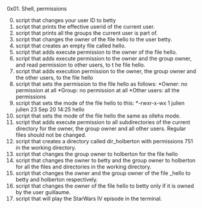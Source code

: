0x01. Shell, permissions

0. script that changes your user ID to betty
1. script that prints the effective userid of the current user.
2. script that prints all the groups the current user is part of.
3. script that changes the owner of the file hello to the user betty.
4. script that creates an empty file called hello.
5. script that adds execute permission to the owner of the file hello.
6. script that adds execute permission to the owner and the group owner, and read permission to other users, to t   he file hello.
7. script that adds execution permission to the owner, the group owner and the other users, to the file hello
8. script that sets the permission to the file hello as follows:
       *Owner: no permission at all
       *Group: no permission at all
       *Other users: all the permissions
9. script that sets the mode of the file hello to this:
       *-rwxr-x-wx 1 julien julien 23 Sep 20 14:25 hello
10. script that sets the mode of the file hello the same as ollehs mode.
11. script that adds execute permission to all subdirectories of the current directory for the owner, the group      owner and all other users. Regular files should not be changed.
12. script that creates a directory called dir_holberton with permissions 751 in the working directory.
13. script that changes the group owner to holberton for the file hello
14. script that changes the owner to betty and the group owner to holberton for all the files and directories in     the working directory.
15. script that changes the owner and the group owner of the file _hello to betty and holberton respectively.
16. script that changes the owner of the file hello to betty only if it is owned by the user guillaume.
17.  script that will play the StarWars IV episode in the terminal.
